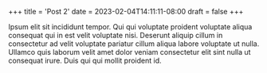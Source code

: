 +++
title = 'Post 2'
date = 2023-02-04T14:11:11-08:00
draft = false
+++

Ipsum elit sit incididunt tempor. Qui qui voluptate proident voluptate aliqua consequat qui in est velit voluptate nisi. Deserunt aliquip cillum in consectetur ad velit voluptate pariatur cillum aliqua labore voluptate ut nulla. Ullamco quis laborum velit amet dolor veniam consectetur elit sint nulla ut consequat irure. Duis qui qui mollit proident id.
